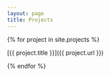 ```yaml
---
layout: page
title: Projects
---
```

<head>
<script src="https://ajax.microsoft.com/ajax/jquery/jquery-1.4.2.min.js" type="text/javascript"></script>
<script src="http://resources.tumblenet.tk/javascript/api/github/github.js"></script>
<script src="/js/projects.js"></script>
</head>


{% for project in site.projects %}

[{{ project.title }}]({{ project.url }})
<p id="github" data-ghRepo=""></p>
{% endfor %}
